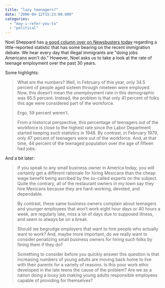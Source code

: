 ```yaml
---
title: "lazy teenagers?"
date: "2006-04-12T15:23:00.000"
categories: 
  - "may-i-refer-you-to"
  - "political"
---
```


Noel Sheppard has [a good column over on Newsbusters today](http://newsbusters.org/node/4881) regarding a little-reported statistic that has some bearing on the recent immigration debate. We hear every day that illegal immigrants are "doing jobs Americans won't do." However, Noel asks us to take a look at the rate of teenage employment over the past 30 years.

Some highlights:

> What are the numbers? Well, in February of this year, only 34.5 percent of people aged sixteen through nineteen were employed. Now, this doesn’t mean the unemployment rate in this demographic was 65.5 percent. Instead, the problem is that only 41 percent of folks this age were considered part of the workforce.
> 
> Ergo, 59 percent weren’t.
> 
> From a historical perspective, this percentage of teenagers out of the workforce is close to the highest rate since the Labor Department started keeping such statistics in 1948. By contrast, in February 1979, only 47 percent of teenagers were out of the workforce. And, at that time, 44 percent of the teenaged population over the age of fifteen had jobs.

And a bit later:

> If you speak to any small business owner in America today, you will certainly get a different rationale for hiring Mexicans than the cheap wage benefit being ascribed by the so-called experts on the subject. Quite the contrary, all of the restaurant owners in my town say they hire Mexicans because they are hard-working, devoted, and dependable.
> 
> By contrast, these same business owners complain about teenagers and younger employees that won’t work eight hour days or 40 hours a week, are regularly late, miss a lot of days due to supposed illness, and seem to always be on a break.
> 
> Should we begrudge employers that want to hire people who actually want to work? And, maybe more important, do we really want to consider penalizing small business owners for hiring such folks by fining them if they do?
> 
> Something to consider before you quickly answer this question is that increasing numbers of young adults are moving back home to live with their parents for a variety of reasons. Is this poor work ethic developed in the late teens the cause of the problem? Are we as a nation doing a lousy job making young adults responsible employees capable of providing for themselves?
